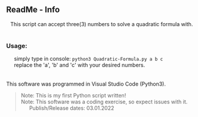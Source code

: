 ## ReadMe - Info
 
This script can accept three(3) numbers to solve a quadratic formula with.
 
 
### Usage:
   simply type in console: ```python3 Quadratic-Formula.py a b c```<br />
   replace the 'a', 'b' and 'c' with your desired numbers.<br />
<br />
<br />
This software was programmed in Visual Studio Code (Python3).
> Note: This is my first Python script written!  
> Note: This software was a coding exercise, so expect issues with it.
 
  
   
Publish/Release dates: 03.01.2022
